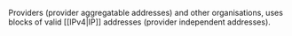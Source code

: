 Providers (provider aggregatable addresses) and other organisations, uses blocks of valid [[IPv4|IP]] addresses (provider independent addresses). 